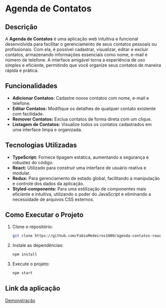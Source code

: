 # Agenda de Contatos

## Descrição
A **Agenda de Contatos** é uma aplicação web intuitiva e funcional desenvolvida para facilitar o gerenciamento de seus contatos pessoais ou profissionais. Com ela, é possível cadastrar, visualizar, editar e excluir contatos, armazenando informações essenciais como nome, e-mail e número de telefone. A interface amigável torna a experiência de uso simples e eficiente, permitindo que você organize seus contatos de maneira rápida e prática.

## Funcionalidades
- **Adicionar Contatos:** Cadastre novos contatos com nome, e-mail e telefone.
- **Editar Contatos:** Modifique os detalhes de qualquer contato existente com facilidade.
- **Remover Contatos:** Exclua contatos de forma direta com um clique.
- **Listagem de Contatos:** Visualize todos os contatos cadastrados em uma interface limpa e organizada.

## Tecnologias Utilizadas
- **TypeScript:** Fornece tipagem estática, aumentando a segurança e robustez do código.
- **React:** Utilizado para construir uma interface de usuário reativa e modular.
- **Redux:** Para gerenciamento de estado global, facilitando a manipulação e controle dos dados da aplicação.
- **Styled-components:** Para uma estilização de componentes mais eficiente e intuitiva, utilizando o poder do JavaScript e eliminando a necessidade de arquivos CSS externos.

## Como Executar o Projeto
1. Clone o repositório:
   ```bash
   git clone https://github.com/FabioMedeiros1000/agenda-contatos-react.git
   ```
2. Instale as dependências:
   ```bash
   npm install
   ```
3. Execute o projeto:
   ```bash
   npm start
   ```

## Link da aplicação
[Demonstração](https://agenda-contatos-react-tau.vercel.app/)
